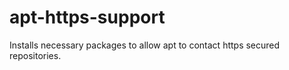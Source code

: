 # apt-https-support

Installs necessary packages to allow apt to contact https secured repositories.
